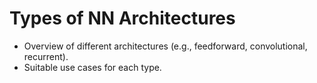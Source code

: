 # Types of NN Architectures

* Overview of different architectures (e.g., feedforward, convolutional, recurrent).
* Suitable use cases for each type.
